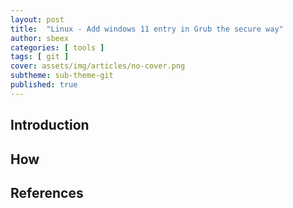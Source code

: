 ```yaml
---
layout: post
title:  "Linux - Add windows 11 entry in Grub the secure way"
author: sbeex
categories: [ tools ]
tags: [ git ]
cover: assets/img/articles/no-cover.png
subtheme: sub-theme-git
published: true
---
```

## Introduction

## How

## References

